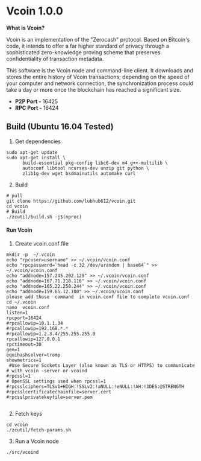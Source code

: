 # Vcoin 1.0.0

 **What is Vcoin?**

Vcoin is an implementation of the "Zerocash" protocol. Based on Bitcoin's code, it intends to offer a far higher standard of privacy through a sophisticated zero-knowledge proving scheme that preserves confidentiality of transaction metadata.

This software is the Vcoin node and command-line client. It downloads and stores the entire history of Vcoin transactions; depending on the speed of your computer and network connection, the synchronization process could take a day or more once the blockchain has reached a significant size.

* **P2P Port -** 16425  
* **RPC Port -** 16424


## Build (Ubuntu 16.04 Tested)
1. Get dependencies
```
sudo apt-get update
sudo apt-get install \
      build-essential pkg-config libc6-dev m4 g++-multilib \
      autoconf libtool ncurses-dev unzip git python \
      zlib1g-dev wget bsdmainutils automake curl
```

2. Build
```
# pull
git clone https://github.com/lubhub612/vcoin.git
cd vcoin
# Build
./zcutil/build.sh -j$(nproc)
```

#### Run Vcoin 
1. Create vcoin.conf file
```
mkdir -p  ~/.vcoin
echo "rpcuser=username" >> ~/.vcoin/vcoin.conf
echo "rpcpassword=`head -c 32 /dev/urandom | base64`" >> ~/.vcoin/vcoin.conf
echo "addnode=157.245.202.129" >> ~/.vcoin/vcoin.conf
echo "addnode=167.71.218.116" >> ~/.vcoin/vcoin.conf
echo "addnode=165.22.250.244" >> ~/.vcoin/vcoin.conf
echo "addnode=159.65.12.100" >> ~/.vcoin/vcoin.conf
please add those  command  in vcoin.conf file to complete vcoin.conf
cd ~/.vcoin
nano  vcoin.conf
listen=1
rpcport=16424
#rpcallowip=10.1.1.34
#rpcallowip=192.168.*.*
#rpcallowip=1.2.3.4/255.255.255.0
rpcallowip=127.0.0.1
rpctimeout=30
gen=1
equihashsolver=tromp
showmetrics=1
 #Use Secure Sockets Layer (also known as TLS or HTTPS) to communicate
# with vcoin -server or vcoind
#rpcssl=1
# OpenSSL settings used when rpcssl=1
#rpcsslciphers=TLSv1+HIGH:!SSLv2:!aNULL:!eNULL:!AH:!3DES:@STRENGTH
#rpcsslcertificatechainfile=server.cert
#rpcsslprivatekeyfile=server.pem


```

2. Fetch keys
```
cd vcoin
./zcutil/fetch-params.sh
```

3. Run a Vcoin node
```
./src/vcoind 
```
